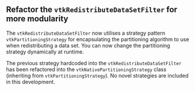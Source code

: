 ## Refactor the `vtkRedistributeDataSetFilter` for more modularity

The `vtkRedistributeDataSetFilter` now utilises a strategy pattern `vtkPartitioningStrategy` for encapsulating the partitioning algorithm to use when redistributing a data set. You can now change the partitioning strategy dynamically at runtime.

The previous strategy hardcoded into the `vtkRedistributeDataSetFilter` has been refactored into the `vtkNativePartitioningStrategy` class (inheriting from `vtkPartitioningStrategy`). No novel strategies are included in this development.
